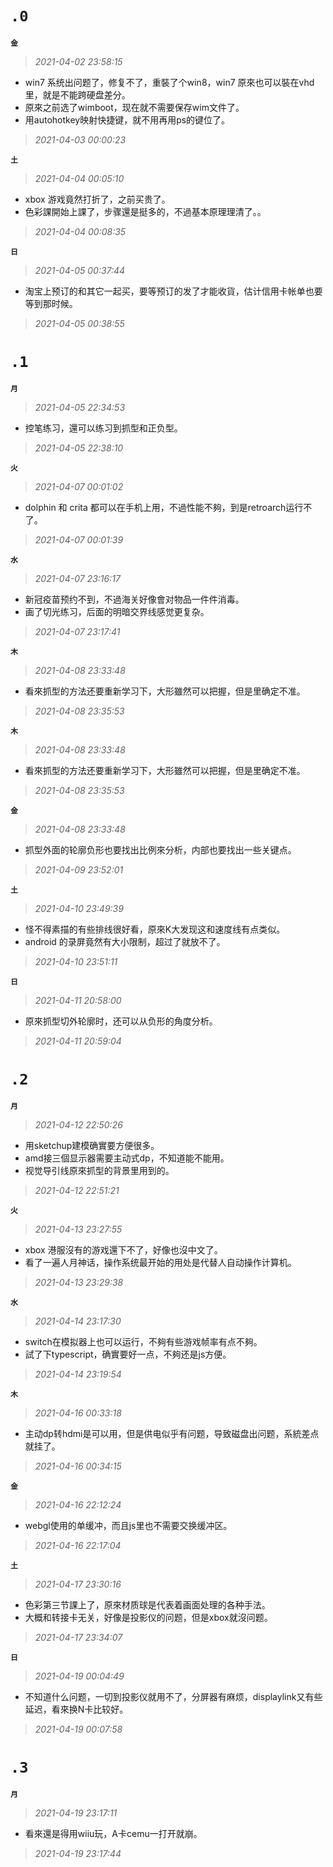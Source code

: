 **`.0`**
=========
**`金`**
>*2021-04-02 23:58:15*
- win7 系统出问题了，修复不了，重裝了个win8，win7 原來也可以裝在vhd里，就是不能跨硬盘差分。
- 原來之前选了wimboot，现在就不需要保存wim文件了。
- 用autohotkey映射快捷键，就不用再用ps的键位了。
>*2021-04-03 00:00:23*

**`土`**
>*2021-04-04 00:05:10*
- xbox 游戏竟然打折了，之前买贵了。
- 色彩課開始上課了，步骤還是挺多的，不過基本原理理清了。。
>*2021-04-04 00:08:35*

**`日`**
>*2021-04-05 00:37:44*
- 淘宝上预订的和其它一起买，要等预订的发了才能收貨，估计信用卡帐单也要等到那时候。
>*2021-04-05 00:38:55*

**`.1`**
=========
**`月`**
>*2021-04-05 22:34:53*
- 控笔练习，還可以练习到抓型和正负型。
>*2021-04-05 22:38:10*

**`火`**
>*2021-04-07 00:01:02*
- dolphin 和 crita 都可以在手机上用，不過性能不夠，到是retroarch运行不了。
>*2021-04-07 00:01:39*

**`水`**
>*2021-04-07 23:16:17*
- 新冠疫苗预约不到，不過海关好像會对物品一件件消毒。
- 画了切光练习，后面的明暗交界线感觉更复杂。
>*2021-04-07 23:17:41*

**`木`**
>*2021-04-08 23:33:48*
- 看來抓型的方法还要重新学习下，大形雖然可以把握，但是里确定不准。
>*2021-04-08 23:35:53*

**`木`**
>*2021-04-08 23:33:48*
- 看來抓型的方法还要重新学习下，大形雖然可以把握，但是里确定不准。
>*2021-04-08 23:35:53*

**`金`**
>*2021-04-08 23:33:48*
- 抓型外面的轮廓负形也要找出比例來分析，内部也要找出一些关键点。
>*2021-04-09 23:52:01*

**`土`**
>*2021-04-10 23:49:39*
- 怪不得素描的有些排线很好看，原來K大发现这和速度线有点类似。
- android 的录屏竟然有大小限制，超过了就放不了。
>*2021-04-10 23:51:11*

**`日`**
>*2021-04-11 20:58:00*
- 原來抓型切外轮廓时，还可以从负形的角度分析。
>*2021-04-11 20:59:04*

**`.2`**
=========
**`月`**
>*2021-04-12 22:50:26*
- 用sketchup建模确實要方便很多。
- amd接三個显示器需要主动式dp，不知道能不能用。
- 视觉导引线原來抓型的背景里用到的。
>*2021-04-12 22:51:21*

**`火`**
>*2021-04-13 23:27:55*
- xbox 港服沒有的游戏還下不了，好像也沒中文了。
- 看了一遍人月神话，操作系统最开始的用处是代替人自动操作计算机。
>*2021-04-13 23:29:38*

**`水`**
>*2021-04-14 23:17:30*
- switch在模拟器上也可以运行，不夠有些游戏帧率有点不夠。
- 試了下typescript，确實要好一点，不夠还是js方便。
>*2021-04-14 23:19:54*

**`木`**
>*2021-04-16 00:33:18*
- 主动dp转hdmi是可以用，但是供电似乎有问题，导致磁盘出问题，系統差点就挂了。
>*2021-04-16 00:34:15*

**`金`**
>*2021-04-16 22:12:24*
- webgl使用的单缓冲，而且js里也不需要交换缓冲区。
>*2021-04-16 22:17:04*

**`土`**
>*2021-04-17 23:30:16*
- 色彩第三节課上了，原來材质球是代表着画面处理的各种手法。
- 大概和转接卡无关，好像是投影仪的问题，但是xbox就沒问题。
>*2021-04-17 23:34:07*

**`日`**
>*2021-04-19 00:04:49*
- 不知道什么问题，一切到投影仪就用不了，分屏器有麻烦，displaylink又有些延迟，看來换N卡比较好。
>*2021-04-19 00:07:58*

**`.3`**
=========
**`月`**
>*2021-04-19 23:17:11*
- 看來還是得用wiiu玩，A卡cemu一打开就崩。
>*2021-04-19 23:17:44*